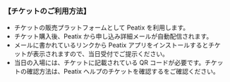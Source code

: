 ### 【チケットのご利用方法】

- チケットの販売プラットフォームとして Peatix を利用します。
- チケット購入後、Peatix から申し込み詳細メールが自動配信されます。
- メールに書かれているリンクから Peatix アプリをインストールするとチケットが表示されますので、当日受付でご提示ください。
- 当日の入場には、チケットに記載されている QR コードが必要です。チケットの確認方法は、Peatix ヘルプのチケットを確認するをご確認ください。
